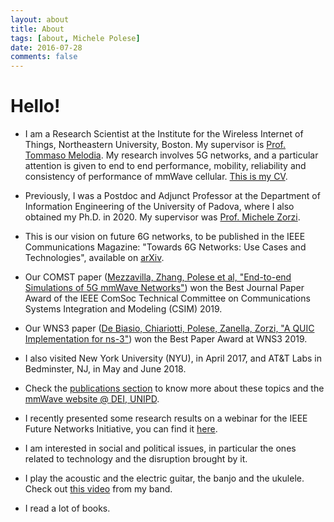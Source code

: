 ```yaml
---
layout: about
title: About
tags: [about, Michele Polese]
date: 2016-07-28
comments: false
---
```


# Hello!
* I am a Research Scientist at the Institute for the Wireless Internet of Things, Northeastern University, Boston. My supervisor is <a href="" target="_blank">Prof. Tommaso Melodia</a>. My research involves 5G networks, and a particular attention is given to end to end performance, mobility, reliability and consistency of performance of mmWave cellular. <a href="/assets/pdf/2020-05-neu-teaching.pdf">This is my CV</a>.

* Previously, I was a Postdoc and Adjunct Professor at the Department of Information Engineering of the University of Padova, where I also obtained my Ph.D. in 2020. My supervisor was <a href="https://scholar.google.it/citations?hl=en&user=Z7d93ZYAAAAJ&view_op=list_works" target="_blank">Prof. Michele Zorzi</a>. 

* This is our vision on future 6G networks, to be published in the IEEE Communications Magazine: "Towards 6G Networks: Use Cases and Technologies", available on <a href="https://arxiv.org/abs/1903.12216" target="_blank">arXiv</a>. 

* Our COMST paper (<a href="https://ieeexplore.ieee.org/document/8344116" target="_blank">Mezzavilla, Zhang, Polese et al, "End-to-end Simulations of 5G mmWave Networks"</a>) won the Best Journal Paper Award of the IEEE ComSoc Technical Committee on Communications Systems Integration and Modeling (CSIM) 2019.

* Our WNS3 paper (<a href="https://dl.acm.org/citation.cfm?id=3321351" target="_blank">De Biasio, Chiariotti, Polese, Zanella, Zorzi, "A QUIC Implementation for ns-3"</a>) won the Best Paper Award at WNS3 2019.

* I also visited New York University (NYU), in April 2017, and AT&T Labs in Bedminster, NJ, in May and June 2018.

* Check the <a href="/publications">publications section</a> to know more about these topics and the <a href="http://mmwave.dei.unipd.it" target="_blank">mmWave website @ DEI, UNIPD</a>.

* I recently presented some research results on a webinar for the IEEE Future Networks Initiative, you can find it <a href="https://ieee.webex.com/ec3300/eventcenter/recording/recordAction.do?siteurl=ieee&theAction=poprecord&recordID=56167302&internalRecordTicket=4832534b0000000420358179fdab7b09614f207a8e82ac16189a534f9ad0e81177718c062b2ac4e0" target="_blank">here</a>.

* I am interested in social and political issues, in particular the ones related to technology and the disruption brought by it. 

* I play the acoustic and the electric guitar, the banjo and the ukulele. Check out <a href="https://www.youtube.com/watch?v=y0ej1ZjzlDs" target="_blank">this video</a> from my band.

* I read a lot of books.

